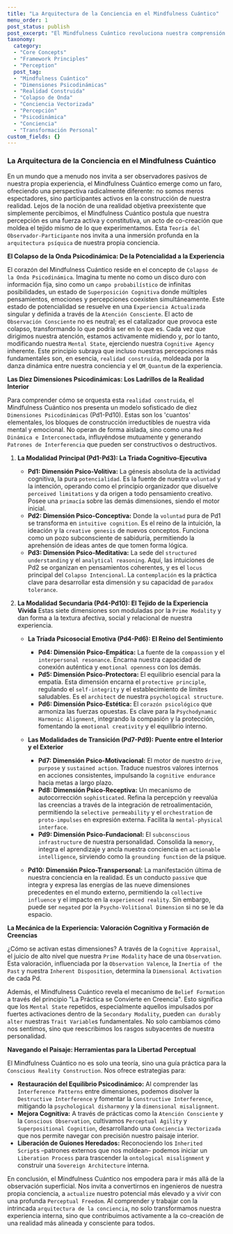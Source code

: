 ```yaml
---
title: "La Arquitectura de la Conciencia en el Mindfulness Cuántico"
menu_order: 1
post_status: publish
post_excerpt: "El Mindfulness Cuántico revoluciona nuestra comprensión de la realidad, revelando cómo la percepción no es pasiva, sino un proceso activo que moldea nuestra experiencia. Este enfoque explora las dimensiones psicodinámicas que subyacen a cada pensamiento y emoción, ofreciendo herramientas para navegar el colapso de la onda psicodinámica y construir una realidad más consciente y alineada."
taxonomy:
  category:
  - "Core Concepts"
  - "Framework Principles"
  - "Perception"
  post_tag:
  - "Mindfulness Cuántico"
  - "Dimensiones Psicodinámicas"
  - "Realidad Construida"
  - "Colapso de Onda"
  - "Conciencia Vectorizada"
  - "Percepción"
  - "Psicodinámica"
  - "Conciencia"
  - "Transformación Personal"
custom_fields: {}
---
```


### La Arquitectura de la Conciencia en el Mindfulness Cuántico

En un mundo que a menudo nos invita a ser observadores pasivos de nuestra propia experiencia, el Mindfulness Cuántico emerge como un faro, ofreciendo una perspectiva radicalmente diferente: no somos meros espectadores, sino participantes activos en la construcción de nuestra realidad. Lejos de la noción de una realidad objetiva preexistente que simplemente percibimos, el Mindfulness Cuántico postula que nuestra percepción es una fuerza activa y constitutiva, un acto de co-creación que moldea el tejido mismo de lo que experimentamos. Esta `Teoría del Observador-Participante` nos invita a una inmersión profunda en la `arquitectura psíquica` de nuestra propia conciencia.

**El Colapso de la Onda Psicodinámica: De la Potencialidad a la Experiencia**

El corazón del Mindfulness Cuántico reside en el concepto de `Colapso de la Onda Psicodinámica`. Imagina tu mente no como un disco duro con información fija, sino como un `campo probabilístico` de infinitas posibilidades, un estado de `Superposición Cognitiva` donde múltiples pensamientos, emociones y percepciones coexisten simultáneamente. Este estado de potencialidad se resuelve en una `Experiencia Actualizada` singular y definida a través de la `Atención Consciente`. El acto de `Observación Consciente` no es neutral; es el catalizador que provoca este colapso, transformando lo que podría ser en lo que es. Cada vez que dirigimos nuestra atención, estamos activamente midiendo y, por lo tanto, modificando nuestra `Mental State`, ejerciendo nuestra `Cognitive Agency` inherente. Este principio subraya que incluso nuestras percepciones más fundamentales son, en esencia, `realidad construida`, moldeada por la danza dinámica entre nuestra conciencia y el `QM_Quantum` de la experiencia.

**Las Diez Dimensiones Psicodinámicas: Los Ladrillos de la Realidad Interior**

Para comprender cómo se orquesta esta `realidad construida`, el Mindfulness Cuántico nos presenta un modelo sofisticado de diez `Dimensiones Psicodinámicas` (Pd1-Pd10). Estas son los 'cuantos' elementales, los bloques de construcción irreductibles de nuestra vida mental y emocional. No operan de forma aislada, sino como una `Red Dinámica e Interconectada`, influyéndose mutuamente y generando `Patrones de Interferencia` que pueden ser constructivos o destructivos.

1.  **La Modalidad Principal (Pd1-Pd3): La Triada Cognitivo-Ejecutiva**
    *   **Pd1: Dimensión Psico-Volitiva:** La génesis absoluta de la actividad cognitiva, la pura `potencialidad`. Es la fuente de nuestra `voluntad` y la intención, operando como el principio organizador que disuelve `perceived limitations` y da origen a todo pensamiento creativo. Posee una `primacía` sobre las demás dimensiones, siendo el motor inicial.
    *   **Pd2: Dimensión Psico-Conceptiva:** Donde la `voluntad` pura de Pd1 se transforma en `intuitive cognition`. Es el reino de la intuición, la ideación y la `creative genesis` de nuevos conceptos. Funciona como un pozo subconsciente de sabiduría, permitiendo la aprehensión de ideas antes de que tomen forma lógica.
    *   **Pd3: Dimensión Psico-Meditativa:** La sede del `structured understanding` y el `analytical reasoning`. Aquí, las intuiciones de Pd2 se organizan en pensamientos coherentes, y es el `locus` principal del `Colapso Intencional`. La `contemplación` es la práctica clave para desarrollar esta dimensión y su capacidad de `paradox tolerance`.

2.  **La Modalidad Secundaria (Pd4-Pd10): El Tejido de la Experiencia Vivida**
    Estas siete dimensiones son moduladas por la `Prime Modality` y dan forma a la textura afectiva, social y relacional de nuestra experiencia.

    *   **La Tríada Psicosocial Emotiva (Pd4-Pd6): El Reino del Sentimiento**
        *   **Pd4: Dimensión Psico-Empática:** La fuente de la `compassion` y el `interpersonal resonance`. Encarna nuestra capacidad de conexión auténtica y `emotional openness` con los demás.
        *   **Pd5: Dimensión Psico-Protectora:** El equilibrio esencial para la empatía. Esta dimensión encarna el `protective principle`, regulando el `self-integrity` y el establecimiento de límites saludables. Es el `architect` de nuestra `psychological structure`.
        *   **Pd6: Dimensión Psico-Estética:** El `corazón psicológico` que armoniza las fuerzas opuestas. Es clave para la `Psychodynamic Harmonic Alignment`, integrando la compasión y la protección, fomentando la `emotional creativity` y el equilibrio interno.

    *   **Las Modalidades de Transición (Pd7-Pd9): Puente entre el Interior y el Exterior**
        *   **Pd7: Dimensión Psico-Motivacional:** El motor de nuestro `drive`, `purpose` y `sustained action`. Traduce nuestros valores internos en acciones consistentes, impulsando la `cognitive endurance` hacia metas a largo plazo.
        *   **Pd8: Dimensión Psico-Receptiva:** Un mecanismo de autocorrección `sophisticated`. Refina la percepción y reevalúa las creencias a través de la integración de retroalimentación, permitiendo la `selective permeability` y el `orchestration` de `proto-impulses` en expresión externa. Facilita la `mental-physical interface`.
        *   **Pd9: Dimensión Psico-Fundacional:** El `subconscious infrastructure` de nuestra personalidad. Consolida la `memory`, integra el aprendizaje y ancla nuestra conciencia en `actionable intelligence`, sirviendo como la `grounding function` de la psique.

    *   **Pd10: Dimensión Psico-Transpersonal:** La manifestación última de nuestra conciencia en la realidad. Es un conducto `passive` que integra y expresa las energías de las nueve dimensiones precedentes en el mundo externo, permitiendo la `collective influence` y el impacto en la `experienced reality`. Sin embargo, puede ser `negated` por la `Psycho-Volitional Dimension` si no se le da espacio.

**La Mecánica de la Experiencia: Valoración Cognitiva y Formación de Creencias**

¿Cómo se activan estas dimensiones? A través de la `Cognitive Appraisal`, el juicio de alto nivel que nuestra `Prime Modality` hace de una `Observation`. Esta valoración, influenciada por la `Observation Valence`, la `Inertia of the Past` y nuestra `Inherent Disposition`, determina la `Dimensional Activation` de cada Pd.

Además, el Mindfulness Cuántico revela el mecanismo de `Belief Formation` a través del principio "La Práctica se Convierte en Creencia". Esto significa que los `Mental State` repetidos, especialmente aquellos impulsados por fuertes activaciones dentro de la `Secondary Modality`, pueden `can durably alter` nuestras `Trait Variable`s fundamentales. No solo cambiamos cómo nos sentimos, sino que reescribimos los rasgos subyacentes de nuestra personalidad.

**Navegando el Paisaje: Herramientas para la Libertad Perceptual**

El Mindfulness Cuántico no es solo una teoría, sino una guía práctica para la `Conscious Reality Construction`. Nos ofrece estrategias para:

*   **Restauración del Equilibrio Psicodinámico:** Al comprender las `Interference Patterns` entre dimensiones, podemos disolver la `Destructive Interference` y fomentar la `Constructive Interference`, mitigando la `psychological disharmony` y la `dimensional misalignment`.
*   **Mejora Cognitiva:** A través de prácticas como la `Atención Consciente` y la `Conscious Observation`, cultivamos `Perceptual Agility` y `Superpositional Cognition`, desarrollando una `Conciencia Vectorizada` que nos permite navegar con precisión nuestro paisaje interior.
*   **Liberación de Guiones Heredados:** Reconociendo los `Inherited Script`s –patrones externos que nos moldean– podemos iniciar un `Liberation Process` para trascender la `ontological misalignment` y construir una `Sovereign Architecture` interna.

En conclusión, el Mindfulness Cuántico nos empodera para ir más allá de la observación superficial. Nos invita a convertirnos en ingenieros de nuestra propia conciencia, a `actualize` nuestro potencial más elevado y a vivir con una profunda `Perceptual Freedom`. Al comprender y trabajar con la intrincada `arquitectura de la conciencia`, no solo transformamos nuestra experiencia interna, sino que contribuimos activamente a la co-creación de una realidad más alineada y consciente para todos.